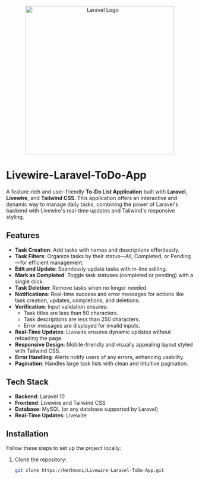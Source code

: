 <p align="center"><a href="https://laravel.com" target="_blank"><img src="https://raw.githubusercontent.com/laravel/art/master/logo-lockup/5%20SVG/2%20CMYK/1%20Full%20Color/laravel-logolockup-cmyk-red.svg" width="400" alt="Laravel Logo"></a></p>

# Livewire-Laravel-ToDo-App

A feature-rich and user-friendly **To-Do List Application** built with **Laravel**, **Livewire**, and **Tailwind CSS**. This application offers an interactive and dynamic way to manage daily tasks, combining the power of Laravel's backend with Livewire's real-time updates and Tailwind's responsive styling.

## Features

- **Task Creation**: Add tasks with names and descriptions effortlessly.
- **Task Filters**: Organize tasks by their status—All, Completed, or Pending—for efficient management.
- **Edit and Update**: Seamlessly update tasks with in-line editing.
- **Mark as Completed**: Toggle task statuses (completed or pending) with a single click.
- **Task Deletion**: Remove tasks when no longer needed.
- **Notifications**: Real-time success and error messages for actions like task creation, updates, completions, and deletions.
- **Verification**: Input validation ensures:
  - Task titles are less than 50 characters.
  - Task descriptions are less than 250 characters.
  - Error messages are displayed for invalid inputs.
- **Real-Time Updates**: Livewire ensures dynamic updates without reloading the page.
- **Responsive Design**: Mobile-friendly and visually appealing layout styled with Tailwind CSS.
- **Error Handling**: Alerts notify users of any errors, enhancing usability.
- **Pagination**: Handles large task lists with clean and intuitive pagination.

## Tech Stack

- **Backend**: Laravel 10
- **Frontend**: Livewire and Tailwind CSS
- **Database**: MySQL (or any database supported by Laravel)
- **Real-Time Updates**: Livewire

## Installation

Follow these steps to set up the project locally:

1. Clone the repository:
   ```bash
   git clone https://Nethmani/Livewire-Laravel-ToDo-App.git
